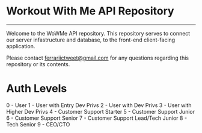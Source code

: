 # Workout With Me API Repository
--- 

Welcome to the WoWMe API repository. This repository serves to connect our server infastructure and database, to the front-end client-facing application. 

Please contact ferrariictweet@gmail.com for any questions regarding this repository or its contents. 

# Auth Levels

0 - User
1 - User with Entry Dev Privs
2 - User with Dev Privs
3 - User with Higher Dev Privs
4 - Customer Support Starter
5 - Customer Support Junior
6 - Customer Support Senior
7 - Customer Support Lead/Tech Junior
8 - Tech Senior
9 - CEO/CTO